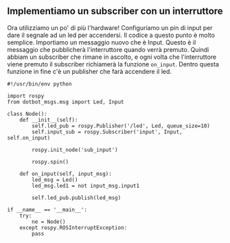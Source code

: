 ## Implementiamo un subscriber con un interruttore ##
Ora utilizziamo un po' di più l'hardware! Configuriamo un pin di input per dare il segnale ad un led per accendersi. Il codice a questo punto è molto semplice. Importiamo un messaggio nuovo che è Input. Questo è il messaggio che pubblicherà l'interruttore quando verrà premuto. Quindi abbiam un subscriber che rimane in ascolto, e ogni volta che l'interruttore viene premuto il subscriber richiamerà la funzione `on_input`. Dentro questa funzione in fine c'è un publisher che farà accendere il led.

```
#!/usr/bin/env python

import rospy
from dotbot_msgs.msg import Led, Input

class Node():
    def __init__(self):
        self.led_pub = rospy.Publisher('/led', Led, queue_size=10)
        self.input_sub = rospy.Subscriber('input', Input, self.on_input)
        
        rospy.init_node('sub_input')
        
        rospy.spin()
        
    def on_input(self, input_msg):
        led_msg = Led()
        led_msg.led1 = not input_msg.input1
        
        self.led_pub.publish(led_msg)

if __name__ == '__main__':
    try:
        ne = Node()
    except rospy.ROSInterruptException:
        pass
```
